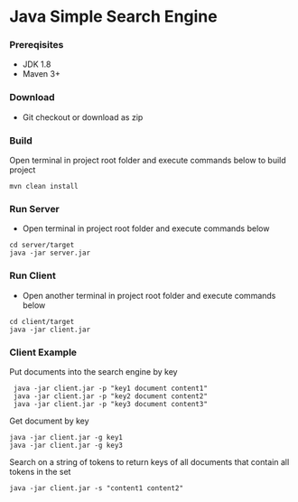 # Java Simple Search Engine


### Prereqisites

* JDK 1.8
* Maven 3+


### Download
* Git checkout or download as zip

### Build
Open terminal in project root folder and execute commands below to build project

``` mvn clean install ```


### Run Server

* Open terminal in project root folder and execute commands below 

 ```
 cd server/target
 java -jar server.jar
 ```
 
### Run Client

* Open another terminal in project root folder and execute commands below 

 ```
 cd client/target
 java -jar client.jar
 ```
### Client Example
 
Put documents into the search engine by key
```
 java -jar client.jar -p "key1 document content1"
 java -jar client.jar -p "key2 document content2"
 java -jar client.jar -p "key3 document content3"
 ```
Get document by key
 ```
 java -jar client.jar -g key1
 java -jar client.jar -g key3
 ```
 
Search on a string of tokens to return keys of all documents that contain all tokens in the set
 ```
 java -jar client.jar -s "content1 content2"
```



